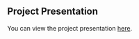 ## Project Presentation

You can view the project presentation [here](https://github.com/vineetkumarg8/Hotel-price/blob/main/Optimizing%20Hotel%20Room%20Pricing%20for%20Revenue.pptx).
